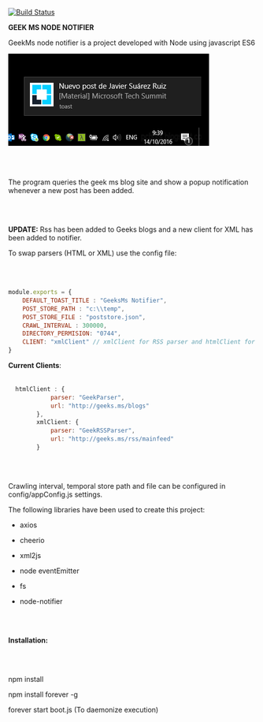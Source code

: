 [![Build Status](https://travis-ci.org/CarlosLanderas/GeekMs-Node-Notifier.svg?branch=develop)](https://travis-ci.org/CarlosLanderas/GeekMs-Node-Notifier)

**GEEK MS NODE NOTIFIER**

GeekMs node notifier is a project developed with Node using javascript ES6



![alt tag](https://raw.githubusercontent.com/carloslanderas/geekms-node-notifier/master/images/sampleimage.png)

<br/><br/>

The program queries the geek ms blog site and show a popup notification whenever a new post has been added.

<br/><br/>


**UPDATE:** Rss has been added to Geeks blogs and a new client for XML has been added to notifier.

To swap parsers (HTML or XML) use the config file:

<br/><br/>

```javascript
module.exports = {    
    DEFAULT_TOAST_TITLE : "GeeksMs Notifier",
    POST_STORE_PATH : "c:\\temp",
    POST_STORE_FILE : "poststore.json",
    CRAWL_INTERVAL : 300000,
    DIRECTORY_PERMISION: "0744",
    CLIENT: "xmlClient" // xmlClient for RSS parser and htmlClient for html parser
}
```



**Current Clients**:
```javascript

  htmlClient : {
            parser: "GeekParser",
            url: "http://geeks.ms/blogs"
        },
        xmlClient: {
            parser: "GeekRSSParser",
            url: "http://geeks.ms/rss/mainfeed"
        }
```


<br/><br/>

Crawling interval, temporal store path and file can be configured in config/appConfig.js settings.


The following libraries have been used to create this project:


- axios

- cheerio

- xml2js

- node eventEmitter

- fs

- node-notifier


<br/><br/>

**Installation:**

<br/><br/>

npm install

npm install forever -g

forever start boot.js (To daemonize execution)
